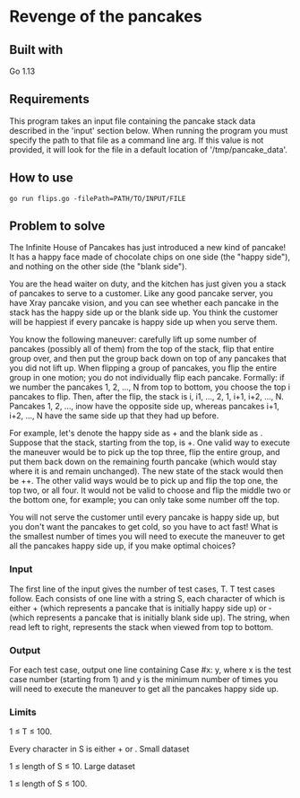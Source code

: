 # Revenge of the pancakes

## Built with
  Go 1.13
  
## Requirements
This program takes an input file containing the pancake stack data described in the 'input' section below.
When running the program you must specify the path to that file as a command line arg.  If this value is not provided,
it will look for the file in a default location of '/tmp/pancake_data'.

## How to use
`go run flips.go -filePath=PATH/TO/INPUT/FILE`

## Problem to solve
The Infinite House of Pancakes has just introduced a new kind of pancake! It has a happy face made of chocolate chips on one side (the "happy side"), and nothing on the other side (the "blank side").

You are the head waiter on duty, and the kitchen has just given you a stack of pancakes to serve to a customer. Like any good pancake server, you have X­ray pancake vision, and you can see whether each pancake in the stack has the happy side up or the blank side up. You think the customer will be happiest if every pancake is happy side up when you serve them.

You know the following maneuver: carefully lift up some number of pancakes (possibly all of them) from the top of the stack, flip that entire group over, and then put the group back down on top of any pancakes that you did not lift up. When flipping a group of pancakes, you flip the entire group in one motion; you do not individually flip each pancake. Formally: if we number the pancakes 1, 2, ..., N from top to bottom, you choose the top i pancakes to flip. Then, after the flip, the stack is i, i­1, ..., 2, 1, i+1, i+2, ..., N. Pancakes 1, 2, ..., inow have the opposite side up, whereas pancakes i+1, i+2, ..., N have the same side up that they had up before.

For example, let's denote the happy side as + and the blank side as ­. Suppose that the stack, starting from the top, is ­­+­. One valid way to execute the maneuver would be to pick up the top three, flip the entire group, and put them back down on the remaining fourth pancake (which would stay where it is and remain unchanged). The new state of the stack would then be ­++­. The other valid ways would be to pick up and flip the top one, the top two, or all four. It would not be valid to choose and flip the middle two or the bottom one, for example; you can only take some number off the top.

You will not serve the customer until every pancake is happy side up, but you don't want the pancakes to get cold, so you have to act fast! What is the smallest number of times you will need to execute the maneuver to get all the pancakes happy side up, if you make optimal choices?

### Input
The first line of the input gives the number of test cases, T. T test cases follow. Each consists of one line with a string S, each character of which is either + (which represents a pancake that is initially happy side up) or ­ (which represents a pancake that is initially blank side up). The string, when read left to right, represents the stack when viewed from top to bottom.

### Output
For each test case, output one line containing Case #x: y, where x is the test case number (starting from 1) and y is the minimum number of times you will need to execute the maneuver to get all the pancakes happy side up.

### Limits
1 ≤ T ≤ 100.

Every character in S is either + or ­. Small dataset

1 ≤ length of S ≤ 10. Large dataset

1 ≤ length of S ≤ 100.
